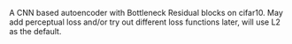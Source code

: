 A CNN based autoencoder with Bottleneck Residual blocks on cifar10. May add perceptual loss and/or try out different loss functions later, will use L2 as the default.
